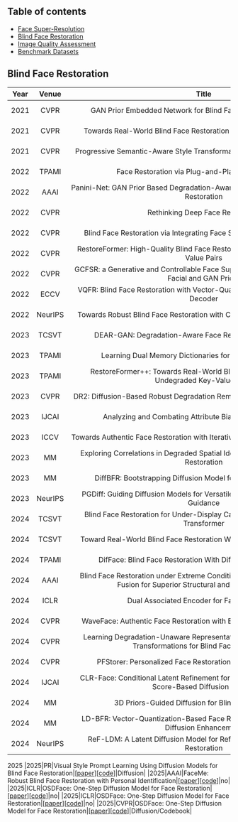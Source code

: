 ## Table of contents
- [Face Super-Resolution](#face-super-resolution)
- [Blind Face Restoration](#blind-face-restoration)
- [Image Quality Assessment](#image-quality-assessment)
- [Benchmark Datasets](#benchmark-datasets)

## Blind Face Restoration 
|Year<div style="width:20px">|Venue<div style="width:60px">|Title<div style="width:600px">|Resources<div style="width:100px">|Introduction<div style="width:400px">|
|:---:|:----:|:----:|:----:|:----:|
|2021|CVPR|GAN Prior Embedded Network for Blind Face Restoration in the Wild|\[[paper](https://openaccess.thecvf.com/content/CVPR2021/html/Yang_GAN_Prior_Embedded_Network_for_Blind_Face_Restoration_in_the_CVPR_2021_paper.html)\]\[[code](https://github.com/yangxy/GPEN)\]|GAN|
|2021|CVPR|Towards Real-World Blind Face Restoration With Generative Facial Prior|\[[paper](https://openaccess.thecvf.com/content/CVPR2021/html/Wang_Towards_Real-World_Blind_Face_Restoration_With_Generative_Facial_Prior_CVPR_2021_paper.html)\]\[[code](https://github.com/TencentARC/GFPGAN)\]|GAN|
|2021|CVPR|Progressive Semantic-Aware Style Transformation for Blind Face Restoration|\[[paper](https://openaccess.thecvf.com/content/CVPR2021/html/Chen_Progressive_Semantic-Aware_Style_Transformation_for_Blind_Face_Restoration_CVPR_2021_paper.html)\]\[[code](https://github.com/chaofengc/PSFRGAN)\]|GAN/Geo-Prior|
|2022|TPAMI|Face Restoration via Plug-and-Play 3D Facial Priors|\[[paper](https://ieeexplore.ieee.org/document/9591403)\]\[~~code~~]|CNN/Geo-Prior|
|2022|AAAI|Panini-Net: GAN Prior Based Degradation-Aware Feature Interpolation for Face Restoration|\[[paper](https://ojs.aaai.org/index.php/AAAI/article/view/20159)\]\[[code](https://github.com/jianzhangcs/panini)\]|GAN|
|2022|CVPR|Rethinking Deep Face Restoration|\[[paper](https://doi.org/10.1109/CVPR52688.2022.00750)\]\[~~code~~]|GAN/Codebook|
|2022|CVPR|Blind Face Restoration via Integrating Face Shape and Generative Priors|\[[paper](https://doi.org/10.1109/CVPR52688.2022.00751)\]\[[code](https://github.com/TencentYoutuResearch/FaceRestoration-sgpn)\]|GAN/Geo-Prior|
|2022|CVPR|RestoreFormer: High-Quality Blind Face Restoration from Undegraded Key-Value Pairs|\[[paper](https://doi.org/10.1109/CVPR52688.2022.01699)\]\[[code](https://github.com/wzhouxiff/RestoreFormer)\]|ViT/Codebook|
|2022|CVPR|GCFSR: a Generative and Controllable Face Super Resolution Method Without Facial and GAN Priors|\[[paper](https://doi.org/10.1109/CVPR52688.2022.00193)\]\[[code](https://github.com/hejingwenhejingwen/GCFSR)\]|GAN|
|2022|ECCV|VQFR: Blind Face Restoration with Vector-Quantized Dictionary and Parallel Decoder|\[[paper](https://arxiv.org/abs/2205.06803)\]\[[code](https://github.com/TencentARC/VQFR)\]|GAN/Codebook|
|2022|NeurIPS|Towards Robust Blind Face Restoration with Codebook Lookup Transformer|\[[paper](https://papers.nips.cc/paper_files/paper/2022/hash/c573258c38d0a3919d8c1364053c45df-Abstract-Conference.html)\]\[[code](https://github.com/sczhou/CodeFormer)\]|ViT/Codebook|
|2023|TCSVT|DEAR-GAN: Degradation-Aware Face Restoration With GAN Prior|\[[paper](https://doi.org/10.1109/TCSVT.2023.3244786)\]\[~~code~~]|GAN|
|2023|TPAMI|Learning Dual Memory Dictionaries for Blind Face Restoration|\[[paper](https://ieeexplore.ieee.org/document/9921338)\]\[[code](https://github.com/csxmli2016/DMDNet)\]|ViT/Codebook/Ref|
|2023|TPAMI|RestoreFormer++: Towards Real-World Blind Face Restoration From Undegraded Key-Value Pairs|\[[paper](https://doi.org/10.1109/TPAMI.2023.3315753)\]\[[code](https://github.com/wzhouxiff/RestoreFormerPlusPlus)\]|ViT/Codebook|
|2023|CVPR|DR2: Diffusion-Based Robust Degradation Remover for Blind Face Restoration|\[[paper](https://ieeexplore.ieee.org/document/10204963)\]\[[code](https://github.com/Kaldwin0106/DR2_Drgradation_Remover)\]|Diffusion|
|2023|IJCAI|Analyzing and Combating Attribute Bias for Face Restoration|\[[paper](https://www.ijcai.org/proceedings/2023/128)\]\[[code](https://github.com/Seeyn/DebiasFR)\]|GAN|
|2023|ICCV|Towards Authentic Face Restoration with Iterative Diffusion Models and Beyond|\[[paper](https://ieeexplore.ieee.org/document/10376857)\]\[~~code~~]|Diffusion|
|2023|MM|Exploring Correlations in Degraded Spatial Identity Features for Blind Face Restoration|\[[paper](https://dl.acm.org/doi/10.1145/3581783.3611782)\]\[~~code~~]|GAN|
|2023|MM|DiffBFR: Bootstrapping Diffusion Model for Blind Face Restoration|\[[paper](https://dl.acm.org/doi/10.1145/3581783.3611731)\]\[~~code~~]|Diffusion|
|2023|NeurIPS|PGDiff: Guiding Diffusion Models for Versatile Face Restoration via Partial Guidance|\[[paper](https://papers.nips.cc/paper_files/paper/2023/hash/661c37f3b098bdee53fd7d9c4ef6964a-Abstract-Conference.html)\]\[[code](https://github.com/pq-yang/PGDiff)\]|Diffusion|
|2024|TCSVT|Blind Face Restoration for Under-Display Camera via Dictionary Guided Transformer|\[[paper](https://ieeexplore.ieee.org/abstract/document/10339338)\]\[~~code~~]|ViT|
|2024|TCSVT|Toward Real-World Blind Face Restoration With Generative Diffusion Prior|\[[paper](https://ieeexplore.ieee.org/abstract/document/10486984)\]\[[code](https://github.com/chenxx89/BFRffusion)]|Diffusion|
|2024|TPAMI|DifFace: Blind Face Restoration With Diffused Error Contraction|\[[paper](https://ieeexplore.ieee.org/document/10607954)\]\[[code](https://github.com/zsyOAOA/DifFace)\]|Diffusion|
|2024|AAAI|Blind Face Restoration under Extreme Conditions: Leveraging 3D-2D Prior Fusion for Superior Structural and Texture Recovery|\[[paper](https://ojs.aaai.org/index.php/AAAI/article/view/27889)\]\[[code](https://github.com/zhengrchan/FREx)\]|GAN/Geo-Prior|
|2024|ICLR|Dual Associated Encoder for Face Restoration|\[[paper](https://openreview.net/forum?id=gwDuW7Ok5f)\]\[[code](https://github.com/LIAGM/DAEFR)\]|ViT/Codebook|
|2024|CVPR|WaveFace: Authentic Face Restoration with Efficient Frequency Recovery|\[[paper](https://ieeexplore.ieee.org/document/10656674)\]\[~~code~~]|Diffusion|
|2024|CVPR|Learning Degradation-Unaware Representation with Prior-Based Latent Transformations for Blind Face Restoration|\[[paper](https://ieeexplore.ieee.org/document/10655585)\]\[~~code~~]|Diffusion|
|2024|CVPR|PFStorer: Personalized Face Restoration and Super-Resolutionn|\[[paper](https://ieeexplore.ieee.org/document/10657576)\]\[~~code~~]|Diffusion/Ref|
|2024|IJCAI|CLR-Face: Conditional Latent Refinement for Blind Face Restoration Using Score-Based Diffusion Models|\[[paper](https://www.ijcai.org/proceedings/2024/143)\]\[~~code~~]|Diffusion|
|2024|MM|3D Priors-Guided Diffusion for Blind Face Restoration|\[[paper](https://dl.acm.org/doi/10.1145/3664647.3681611)\]\[[code](https://github.com/Xiaobin-Lu/3Diffusion)\]|Diffusion/Geo-Prior|
|2024|MM|LD-BFR: Vector-Quantization-Based Face Restoration Model with Latent Diffusion Enhancement|\[[paper](https://dl.acm.org/doi/10.1145/3664647.3680853)\]\[[code](https://github.com/YuzhenD/LD-BFR.git)\]|Diffusion/Codebook|
|2024|NeurIPS|ReF-LDM: A Latent Diffusion Model for Reference-based Face Image Restoration|\[[paper](https://papers.nips.cc/paper_files/paper/2024/hash/88be023075a5a3ff3dc3b5d26623fa22-Abstract-Conference.html)\]\[[code](https://github.com/ChiWeiHsiao/ref-ldm)\]|Diffusion/Ref|
2025
|2025|PR|Visual Style Prompt Learning Using Diffusion Models for Blind Face Restoration|\[[paper](https://doi.org/10.1016/j.patcog.2024.111312)\]\[[code](https://github.com/LonglongaaaGo/VSPBFR)\]|Diffusion|
|2025|AAAI|FaceMe: Robust Blind Face Restoration with Personal Identification|\[[paper](https://ojs.aaai.org/index.php/AAAI/article/view/32593)\]\[[code](https://github.com/modyu-liu/FaceMe)\]|no|
|2025|ICLR|OSDFace: One-Step Diffusion Model for Face Restoration|\[[paper](https://openaccess.thecvf.com/content/CVPR2025/html/Wang_OSDFace_One-Step_Diffusion_Model_for_Face_Restoration_CVPR_2025_paper.html)\]\[[code](https://github.com/jkwang28/OSDFace)\]|no|
|2025|ICLR|OSDFace: One-Step Diffusion Model for Face Restoration|\[[paper](https://openaccess.thecvf.com/content/CVPR2025/html/Wang_OSDFace_One-Step_Diffusion_Model_for_Face_Restoration_CVPR_2025_paper.html)\]\[[code](https://github.com/jkwang28/OSDFace)\]|no|
|2025|CVPR|OSDFace: One-Step Diffusion Model for Face Restoration|\[[paper](https://openaccess.thecvf.com/content/CVPR2025/html/Wang_OSDFace_One-Step_Diffusion_Model_for_Face_Restoration_CVPR_2025_paper.html)\]\[[code](https://github.com/jkwang28/OSDFace)\]|Diffusion/Codebook|

